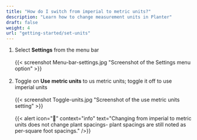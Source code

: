 ```yaml
---
title: "How do I switch from imperial to metric units?"
description: "Learn how to change measurement units in Planter"
draft: false
weight: 4
url: "getting-started/set-units"
---
```


1. Select **Settings** from the menu bar<br /><br />
{{< screenshot Menu-bar-settings.jpg "Screenshot of the Settings menu option" >}}<br /><br />
2. Toggle on **Use metric units** to us metric units; toggle it off to use imperial units<br /><br />
{{< screenshot Toggle-units.jpg "Screenshot of the use metric units setting" >}}<br /><br />
{{< alert icon="🌱" context="info" text="Changing from imperial to metric units does not change plant spacings- plant spacings are still noted as per-square foot spacings." />}}
